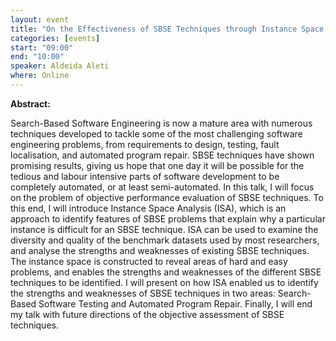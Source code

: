 ```yaml
---
layout: event
title: "On the Effectiveness of SBSE Techniques through Instance Space Analysis"
categories: [events]
start: "09:00"
end: "10:00"
speaker: Aldeida Aleti
where: Online
---
```


**Abstract:**

Search-Based Software Engineering is now a mature area with numerous techniques developed to tackle some of the most challenging software engineering problems, from requirements to design, testing, fault localisation, and automated program repair. SBSE techniques have shown promising results, giving us hope that one day it will be possible for the tedious and labour intensive parts of software development to be completely automated, or at least semi-automated. In this talk, I will focus on the problem of objective performance evaluation of SBSE techniques. To this end, I will introduce Instance Space Analysis (ISA), which is an approach to identify features of SBSE problems that explain why a particular instance is difficult for an SBSE technique. ISA can be used to examine the diversity and quality of the benchmark datasets used by most researchers, and analyse the strengths and weaknesses of existing SBSE techniques. The instance space is constructed to reveal areas of hard and easy problems, and enables the strengths and weaknesses of the different SBSE techniques to be identified. I will present on how ISA enabled us to identify the strengths and weaknesses of SBSE techniques in two areas: Search-Based Software Testing and Automated Program Repair. Finally, I will end my talk with future directions of the objective assessment of SBSE techniques.
